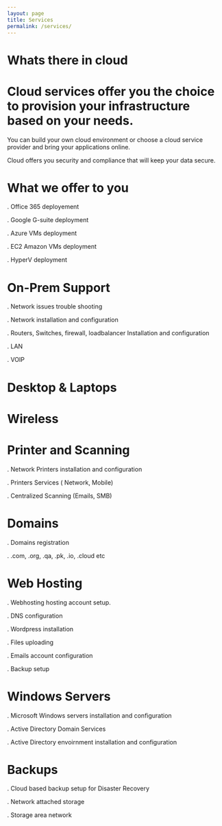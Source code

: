 ```yaml
---
layout: page
title: Services
permalink: /services/
---
```


<h1>  Whats there in cloud </h1>

#  Cloud services offer you the choice to provision your infrastructure based on your needs. 

 You can build your own cloud environment or choose a cloud service provider and bring your applications online.

 Cloud offers you security and compliance that will keep your data secure.




<h1> What we offer to you</h1>

. Office 365 deployement 

. Google G-suite deployment

. Azure VMs deployment

. EC2 Amazon VMs deployment

. HyperV deployment



<h1>On-Prem Support</h1>
. Network issues trouble shooting

. Network installation and configuration

. Routers, Switches, firewall, loadbalancer Installation and configuration

. LAN

. VOIP


<h1>Desktop & Laptops</h1>



<h1>Wireless</h1>



<h1>Printer and Scanning</h1>

. Network Printers installation and configuration

. Printers Services ( Network, Mobile)

. Centralized Scanning (Emails, SMB)



<h1>Domains</h1>

. Domains registration

. .com, .org, .qa, .pk, .io, .cloud etc


<h1>Web Hosting</h1>

. Webhosting hosting account setup.

. DNS configuration

. Wordpress installation

. Files uploading

. Emails account configuration

. Backup setup


<h1>Windows Servers</h1>

. Microsoft Windows servers installation and configuration

. Active Directory Domain Services

. Active Directory envoirnment installation and configuration


<h1>Backups</h1>

. Cloud based backup setup for Disaster Recovery

. Network attached storage

. Storage area network

